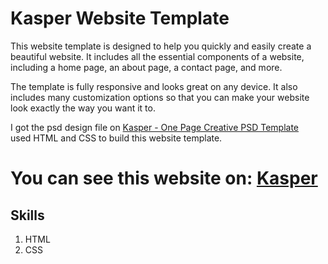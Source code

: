 # Kasper Website Template

This website template is designed to help you quickly and easily create a beautiful website. It includes all the essential components of a website, including a home page, an about page, a contact page, and more. <br>

The template is fully responsive and looks great on any device. It also includes many customization options so that you can make your website look exactly the way you want it to. <br>

I got the psd design file on [Kasper - One Page Creative PSD Template](https://www.graphberry.com/item/kasper-one-page-psd-template) <br>
used HTML and CSS to build this website template. <br>
# You can see this website on: [Kasper](https://ahmednasser111.github.io/Kasper-Website-Template/)

## Skills
1. HTML
2. CSS
